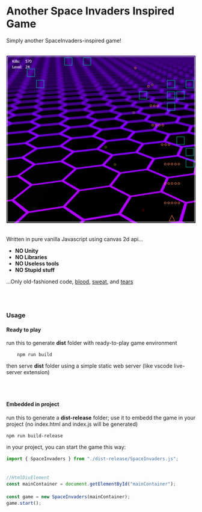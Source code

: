 # Another Space Invaders Inspired Game

Simply another SpaceInvaders-inspired game!

<br>

<img src="./src/assets/screenshot.png">


<br>
<br>

Written in pure vanilla Javascript using canvas 2d api... 
- **NO Unity**
- **NO Libraries**
- **NO Useless tools**
- **NO Stupid stuff**

...Only old-fashioned code, <u>blood</u>, <u>sweat</u>, and <u>tears</u>

<br>
<br>


### Usage

#### Ready to play

run this to generate **dist** folder with ready-to-play game environment
```nodejs
    npm run build
```

then serve **dist** folder using a simple static web server (like vscode live-server extension)


<br>
<br>


#### Embedded in project

run this to generate a **dist-release** folder; use it to embedd the game in your project (no index.html and index.js will be generated)
```nodejs
npm run build-release
```

in your project, you can start the game this way:
```javaScript
import { SpaceInvaders } from "./dist-release/SpaceInvaders.js";


//HtmlDivElement
const mainContainer = document.getElementById("mainContainer");

const game = new SpaceInvaders(mainContainer);
game.start();




```







